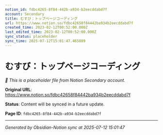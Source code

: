 ```yaml
---
notion_id: fdbc4265-8f84-442b-a934-b2eecddabd7f
account: Secondary
title: むすび：トップページコーディング
url: https://www.notion.so/fdbc42658f84442ba934b2eecddabd7f
created_time: 2023-02-12T00:52:00.000Z
last_edited_time: 2023-02-12T00:52:00.000Z
sync_status: placeholder
sync_time: 2025-07-12T15:01:47.465889
---
```


# むすび：トップページコーディング

*🔄 This is a placeholder file from Notion Secondary account.*

**Original URL**: https://www.notion.so/fdbc42658f84442ba934b2eecddabd7f

**Status**: Content will be synced in a future update.

**Page ID**: `fdbc4265-8f84-442b-a934-b2eecddabd7f`

---

*Generated by Obsidian-Notion sync at 2025-07-12 15:01:47*
